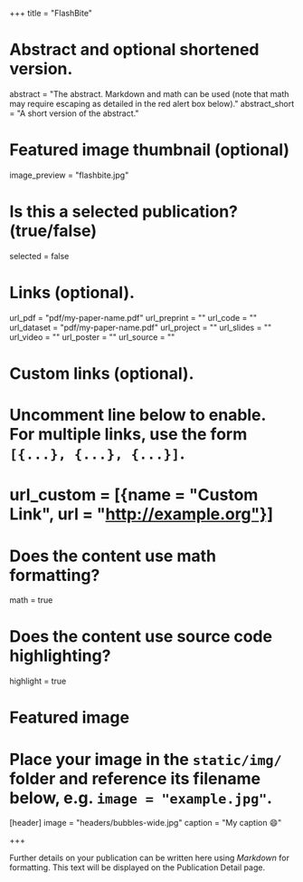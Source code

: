 +++
title = "FlashBite"

# Abstract and optional shortened version.
abstract = "The abstract. Markdown and math can be used (note that math may require escaping as detailed in the red alert box below)."
abstract_short = "A short version of the abstract."

# Featured image thumbnail (optional)
image_preview = "flashbite.jpg"


# Is this a selected publication? (true/false)
selected = false

# Links (optional).
url_pdf = "pdf/my-paper-name.pdf"
url_preprint = ""
url_code = ""
url_dataset = "pdf/my-paper-name.pdf"
url_project = ""
url_slides = ""
url_video = ""
url_poster = ""
url_source = ""

# Custom links (optional).
#   Uncomment line below to enable. For multiple links, use the form `[{...}, {...}, {...}]`.
# url_custom = [{name = "Custom Link", url = "http://example.org"}]

# Does the content use math formatting?
math = true

# Does the content use source code highlighting?
highlight = true

# Featured image
# Place your image in the `static/img/` folder and reference its filename below, e.g. `image = "example.jpg"`.
[header]
image = "headers/bubbles-wide.jpg"
caption = "My caption 😄"

+++

Further details on your publication can be written here using *Markdown* for formatting. This text will be displayed on the Publication Detail page.
